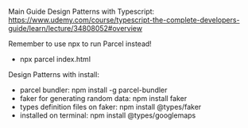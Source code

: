Main Guide Design Patterns with Typescript:
https://www.udemy.com/course/typescript-the-complete-developers-guide/learn/lecture/34808052#overview

Remember to use npx to run Parcel instead!
- npx parcel index.html

Design Patterns with install:

- parcel bundler: npm install -g parcel-bundler
- faker for generating random data:  npm install faker
- types definition files on faker: npm install @types/faker
- installed on terminal: npm install @types/googlemaps


